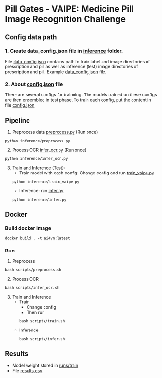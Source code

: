 # Pill Gates - VAIPE: Medicine Pill Image Recognition Challenge
## Config data path

### 1. Create data_config.json file in [inference](inference) folder.
File [data_config.json](inference/data_config.json) contains path to train label and image directories of prescription and pill as well as inference (test) image directories of prescription and pill. Example [data_config.json](inference/data_config.example.json) file.

### 2. About [config.json](inference/config.json) file
There are several configs for trainning. The models trained on these configs are then ensembled in test phase. To train each config, put the content in file [config.json](inference/config.json) 

## Pipeline

1. Preprocess data [preprocess.py](inference/preprocess.py) (Run once)
```
python inference/preprocess.py 
```
2. Process OCR [infer_ocr.py](inference/infer_ocr.py) (Run once)
```
python inference/infer_ocr.py 
```
3. Train and Inference (Test):
    - Train model with each config: Change config and run [train_vaipe.py](inference/train_vaipe.py)
    ```
    python inference/train_vaipe.py
    ```
    - Inference:  run [infer.py](inference/infer.py) 
    ```
    python inference/infer.py
    ```

## Docker

### Build docker image
```
docker build . -t ai4vn:latest
```
### Run 
1. Preprocess
``` 
bash scripts/preprocess.sh 
```
2.  Process OCR
```
bash scripts/infer_ocr.sh
```
3. Train and Inference
    - Train
        - Change config
        - Then run 
        ```
        bash scripts/train.sh
        ```
    - Inference
        ```
        bash scripts/infer.sh
        ```
## Results
- Model weight stored in [runs/train](runs/train)
- File [results.csv](runs/ensemble/results.csv)

